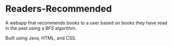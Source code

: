 # Readers-Recommended

A webapp that recommends books to a user based on books they have read in the past using a BFS algorithm.

Built using Java, HTML, and CSS.
